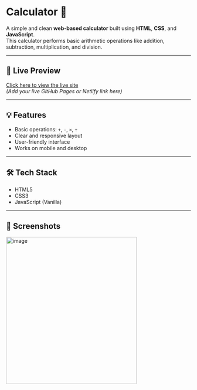 # Calculator 🧮

A simple and clean **web-based calculator** built using **HTML**, **CSS**, and **JavaScript**.  
This calculator performs basic arithmetic operations like addition, subtraction, multiplication, and division.

---

## 🔗 Live Preview

[Click here to view the live site](https://your-deployed-link.com)  
*(Add your live GitHub Pages or Netlify link here)*

---

## 💡 Features

- Basic operations: `+`, `-`, `×`, `÷`
- Clear and responsive layout
- User-friendly interface
- Works on mobile and desktop

---

## 🛠 Tech Stack

- HTML5
- CSS3
- JavaScript (Vanilla)

---

## 📸 Screenshots

<img width="356" height="401" alt="image" src="https://github.com/user-attachments/assets/bd4c16c6-aff1-4249-b7a8-688ed24fc002" />



